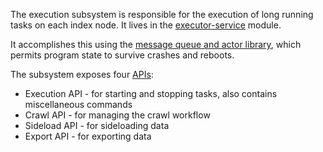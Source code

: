 The execution subsystem is responsible for the execution of long running tasks on each
index node.  It lives in the [executor-service](../services-core/executor-service) module. 

It accomplishes this using the [message queue and actor library](../libraries/message-queue/),
which permits program state to survive crashes and reboots.

The subsystem exposes four [APIs](api/src/main/protobuf/executor-api.proto):

* Execution API - for starting and stopping tasks, also contains miscellaneous commands
* Crawl API - for managing the crawl workflow 
* Sideload API - for sideloading data 
* Export API - for exporting data